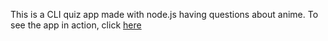 This is a CLI quiz app made with node.js having questions about anime.
To see the app in action, click [here](https://replit.com/@jarkshuP/mark2?embed=1&output=1)
